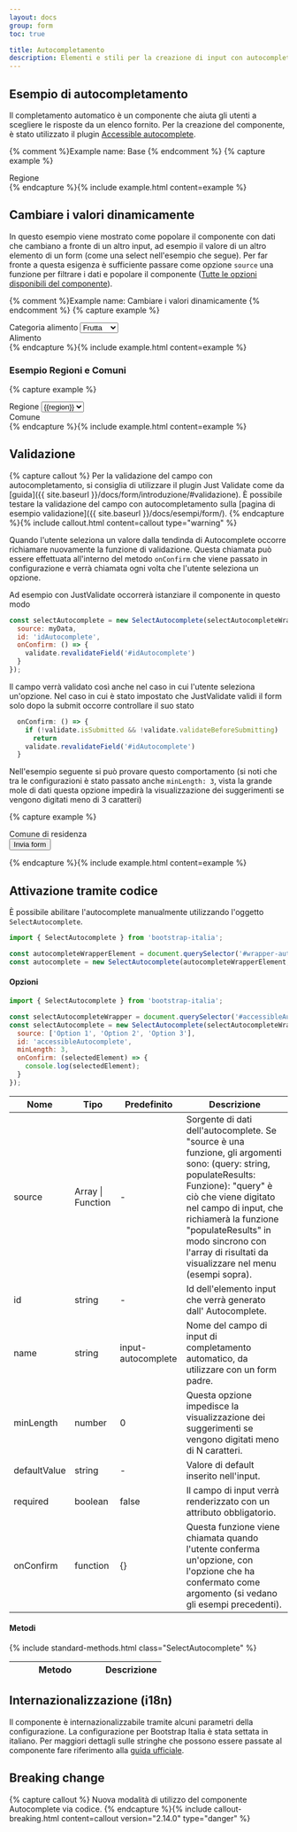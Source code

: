 ```yaml
---
layout: docs
group: form
toc: true

title: Autocompletamento
description: Elementi e stili per la creazione di input con autocompletamento.
---
```


## Esempio di autocompletamento

Il completamento automatico è un componente che aiuta gli utenti a scegliere le risposte da un elenco fornito.
Per la creazione del componente, è stato utilizzato il plugin [Accessible autocomplete](https://github.com/alphagov/accessible-autocomplete).

{% comment %}Example name: Base {% endcomment %}
{% capture example %}
<div class="form-group">
  <label for="accessibleAutocomplete">Regione</label>
  <div id="accessibleAutocompleteWrapper" class="autocomplete-wrapper"></div>
</div>
<script>
  document.addEventListener('DOMContentLoaded', function () {
    const italianRegions = {{ site.data.autocomplete.regioniplain | jsonify }};
    const selectElement = document.querySelector('#accessibleAutocompleteWrapper');
    const selectAutocomplete = new bootstrap.SelectAutocomplete(selectElement, {
      id: 'accessibleAutocomplete',
      name: 'regioni',
      source: italianRegions
    });
  })
</script>
{% endcapture %}{% include example.html content=example %}

## Cambiare i valori dinamicamente

In questo esempio viene mostrato come popolare il componente con dati che 
cambiano a fronte di un altro input, ad esempio il valore di un altro elemento
di un form (come una select nell'esempio che segue). 
Per far fronte a questa esigenza è sufficiente passare come opzione `source` 
una funzione per filtrare i dati e popolare il componente
([Tutte le opzioni disponibili del componente](#attivazione-tramite-codice)).

{% comment %}Example name: Cambiare i valori dinamicamente {% endcomment %}
{% capture example %}
<div class="row">
  <div class="col-12">
    <div class="form-group">
      <div class="select-wrapper">
        <label for="category">Categoria alimento</label>
        <select id="category" name="category">
          <option value="frutta" selected>Frutta</option>
          <option value="verdura">Verdura</option>
        </select>
      </div>
    </div>
  </div>
  <div class="col-12">
    <div class="form-group">
      <label for="productAutocomplete">Alimento</label>
      <div id="productAutocompleteWrapper" class="autocomplete-wrapper"></div>
    </div>
  </div>
  <script>
    const form_data = {
      'frutta' : [
        'Mela',
        'Pera',
        'Melone',
        'Banana',
      ],
      'verdura' : [
        'Carota',
        'Zucchina',
        'Melanzana',
        'Carciofo',
      ],
    }
    document.addEventListener('DOMContentLoaded', function () {
      const categorySelect = document.getElementById("category");
      const selectWrapperElement = document.getElementById("productAutocompleteWrapper");
      const selectAutocomplete = new bootstrap.SelectAutocomplete(selectWrapperElement, {
        id: 'productAutocomplete',
        name: 'prodotto',
        source: (query, populateResults) => {
          const results = form_data[categorySelect.value]
          const filteredResults = results.filter(
            result => result.toLowerCase() .indexOf(query.toLowerCase()) !== -1
          )
          populateResults(filteredResults)
        }
      });
      // Facoltativo: se si vuole cancellare l'elemento al cambio del filtro
      categorySelect.addEventListener('change', (event) => {
        document.getElementById("productAutocomplete").value = '';
      });
    })
  </script>
</div>
{% endcapture %}{% include example.html content=example %}

### Esempio Regioni e Comuni

{% capture example %}
<div class="row">
  <div class="col-12">
    <div class="form-group">
      <div class="select-wrapper">
        <label for="regione">Regione</label>
        <select id="regione" name="regione">
          {% for region in site.data.autocomplete.regioniplain %}
          <option value="{{region}}">{{region}}</option>
          {% endfor %}
        </select>
      </div>
    </div>
  </div>
  <div class="col-12">
    <div class="form-group">
      <label for="comuniAutocomplete">Comune</label>
      <div id="comuniAutocompleteWrapper" class="autocomplete-wrapper"></div>
    </div>
  </div>
  <script>
    document.addEventListener('DOMContentLoaded', async function () {
      const italianRegions = {{ site.data.autocomplete.regioniplain | jsonify }};
      const data = {}
      italianRegions.forEach(region => { data[region] = [] })
      const comuniJson = await (await fetch('{{ site.baseurl }}/docs/esempi/form/comuni.json')).json();
      comuniJson.forEach(comune => data[comune.regione].push(comune.comune))
      const regioniSelect = document.getElementById("regione");
      const selectWrapperElement = document.getElementById("comuniAutocompleteWrapper");
      const selectAutocomplete = new bootstrap.SelectAutocomplete(selectWrapperElement, {
        id: 'comuniAutocomplete',
        name: 'comuni',
        source: (query, populateResults) => {
          const results = data[regioniSelect.value]
          const filteredResults = results.filter(
            result => result.toLowerCase() .indexOf(query.toLowerCase()) !== -1
          )          
          populateResults(filteredResults)
        }
      });
      regioniSelect.addEventListener('change', (event) => {
        document.getElementById("comuniAutocomplete").value = '';
      });
    })
  </script>
</div>
{% endcapture %}{% include example.html content=example %}

## Validazione

{% capture callout %}
Per la validazione del campo con autocompletamento, si consiglia di utilizzare 
il plugin Just Validate come da [guida]({{ site.baseurl }}/docs/form/introduzione/#validazione). 
È possibile testare la validazione del campo con autocompletamento sulla 
[pagina di esempio validazione]({{ site.baseurl }}/docs/esempi/form/).
{% endcapture %}{% include callout.html content=callout type="warning" %}


Quando l'utente seleziona un valore dalla tendinda di Autocomplete occorre
richiamare nuovamente la funzione di validazione. Questa chiamata può essere
effettuata all'interno del metodo `onConfirm` che viene passato in configurazione 
e verrà chiamata ogni volta che l'utente seleziona un opzione.

Ad esempio con JustValidate occorrerà istanziare il componente in questo modo

```js
const selectAutocomplete = new SelectAutocomplete(selectAutocompleteWrapper, {
  source: myData,
  id: 'idAutocomplete',
  onConfirm: () => {
    validate.revalidateField('#idAutocomplete')
  }
});
```

Il campo verrà validato così anche nel caso in cui l'utente seleziona un'opzione.
Nel caso in cui è stato impostato che JustValidate validi il form solo dopo la
submit occorre controllare il suo stato

```js
  onConfirm: () => {
    if (!validate.isSubmitted && !validate.validateBeforeSubmitting)
      return
    validate.revalidateField('#idAutocomplete')
  }
```

Nell'esempio seguente si può provare questo comportamento (si noti che tra le 
configurazioni è stato passato anche `minLength: 3`, vista la grande mole di dati 
questa opzione impedirà la visualizzazione dei suggerimenti se vengono digitati 
meno di 3 caratteri)

{% capture example %}
<div>
  <form id="justValidate" action="" method="post">
    <div class="row">
      <div class="col-12">
        <div class="form-group">
          <label for="comuneJVAutocomplete">Comune di residenza</label>
          <div id="comuneJVAutocompleteWrapper" class="autocomplete-wrapper"></div>
        </div>
      </div>
    </div>
    <div class="row">
      <div class="col-12">
        <button class="btn btn-primary mt-3" type="submit">Invia form</button>
      </div>
    </div>
  </form>
  <script>
    document.addEventListener('DOMContentLoaded', async function () {
      const validate = new bootstrap.FormValidate('#justValidate', {
        errorFieldCssClass: 'is-invalid',
        errorLabelCssClass: 'form-feedback',
        errorLabelStyle: '',
        focusInvalidField: false,
      })
      const comuniJson = await (await fetch('{{ site.baseurl }}/docs/esempi/form/comuni.json')).json();
      const comuni = comuniJson.map(comune => comune.comune)
      const selectAutocompleteWrapper = document.querySelector('#comuneJVAutocompleteWrapper');
      const selectAutocomplete = new bootstrap.SelectAutocomplete(selectAutocompleteWrapper, {
        source: comuni,
        id: 'comuneJVAutocomplete',
        name: 'comuni',
        minLength: 3,
        onConfirm: () => {
          if (!validate.isSubmitted && !validate.validateBeforeSubmitting)
            return
          validate.revalidateField('#comuneJVAutocomplete')
        }
      });
      validate
        .addField('#comuneJVAutocomplete', [
          {
            rule: 'required',
            errorMessage: 'Questo campo è richiesto',
          },
          {
            validator: (value) => {
              return comuni.includes(value);
            },
            errorMessage: 'Scegli una città valida',
          },
        ])
        .onSuccess((event) => {
          document.forms['justValidate'].submit()
        })
      })
  </script>
</div>
{% endcapture %}{% include example.html content=example %}

## Attivazione tramite codice

È possibile abilitare l'autocomplete manualmente utilizzando l'oggetto `SelectAutocomplete`.

```js
import { SelectAutocomplete } from 'bootstrap-italia';

const autocompleteWrapperElement = document.querySelector('#wrapper-autocomplete');
const autocomplete = new SelectAutocomplete(autocompleteWrapperElement, options);
```

#### Opzioni

```js
import { SelectAutocomplete } from 'bootstrap-italia';

const selectAutocompleteWrapper = document.querySelector('#accessibleAutocompleteWrapper');
const selectAutocomplete = new SelectAutocomplete(selectAutocompleteWrapper, {
  source: ['Option 1', 'Option 2', 'Option 3'],
  id: 'accessibleAutocomplete',
  minLength: 3,
  onConfirm: (selectedElement) => {
    console.log(selectedElement);
  }
});
```

<div class="table-responsive">
  <table class="table table-bordered table-striped">
    <thead>
      <tr>
        <th>Nome</th>
        <th>Tipo</th>
        <th>Predefinito</th>
        <th>Descrizione</th>
      </tr>
    </thead>
    <tbody>
      <tr>
        <td>source</td>
        <td>Array | Function</td>
        <td>-</td>
        <td>Sorgente di dati dell'autocomplete. Se "source è una funzione, gli argomenti sono: (query: string, populateResults: Funzione): "query" è ciò che viene digitato nel campo di input, che richiamerà la funzione "populateResults" in modo sincrono con l'array di risultati da visualizzare nel menu (esempi sopra).</td>
      </tr>
      <tr>
        <td>id</td>
        <td>string</td>
        <td>-</td>
        <td>Id dell'elemento input che verrà generato dall' Autocomplete.</td>
      </tr>
      <tr>
        <td>name</td>
        <td>string</td>
        <td>input-autocomplete</td>
        <td>Nome del campo di input di completamento automatico, da utilizzare con un form padre.</td>
      </tr>
      <tr>
        <td>minLength</td>
        <td>number</td>
        <td>0</td>
        <td>Questa opzione impedisce la visualizzazione dei suggerimenti se vengono digitati meno di N caratteri.</td>
      </tr>
      <tr>
        <td>defaultValue</td>
        <td>string</td>
        <td>-</td>
        <td>Valore di default inserito nell'input.</td>
      </tr>
      <tr>
        <td>required</td>
        <td>boolean</td>
        <td>false</td>
        <td>Il campo di input verrà renderizzato con un attributo obbligatorio.</td>
      </tr>
      <tr>
        <td>onConfirm</td>
        <td>function</td>
        <td>{}</td>
        <td>Questa funzione viene chiamata quando l'utente conferma un'opzione, con l'opzione che ha confermato come argomento (si vedano gli esempi precedenti).</td>
      </tr>
    </tbody>
  </table>
</div>

#### Metodi

<div class="table-responsive">
  <table class="table table-bordered table-striped">
    <thead>
      <tr>
        <th style="width: 150px;">Metodo</th>
        <th>Descrizione</th>
      </tr>
    </thead>
    <tbody>
      {% include standard-methods.html class="SelectAutocomplete" %}
    </tbody>
  </table>
</div>

## Internazionalizzazione (i18n)

Il componente è internazionalizzabile tramite alcuni parametri della configurazione.
La configurazione per Bootstrap Italia è stata settata in italiano.
Per maggiori dettagli sulle stringhe che possono essere passate al componente
fare riferimento alla [guida ufficiale](https://github.com/alphagov/accessible-autocomplete?tab=readme-ov-file#internationalization).

## Breaking change

{% capture callout %}
Nuova modalità di utilizzo del componente Autocomplete via codice.
{% endcapture %}{% include callout-breaking.html content=callout version="2.14.0" type="danger" %}
